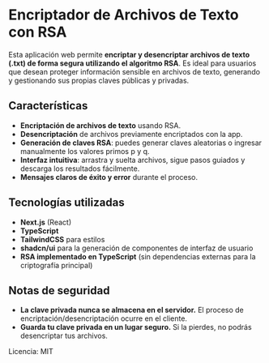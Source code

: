# Encriptador de Archivos de Texto con RSA

Esta aplicación web permite **encriptar y desencriptar archivos de texto (.txt) de forma segura utilizando el algoritmo RSA**. Es ideal para usuarios que desean proteger información sensible en archivos de texto, generando y gestionando sus propias claves públicas y privadas.

## Características

- **Encriptación de archivos de texto** usando RSA.
- **Desencriptación** de archivos previamente encriptados con la app.
- **Generación de claves RSA**: puedes generar claves aleatorias o ingresar manualmente los valores primos p y q.
- **Interfaz intuitiva**: arrastra y suelta archivos, sigue pasos guiados y descarga los resultados fácilmente.
- **Mensajes claros de éxito y error** durante el proceso.

## Tecnologías utilizadas

- **Next.js** (React)
- **TypeScript**
- **TailwindCSS** para estilos
- **shadcn/ui** para la generación de componentes de interfaz de usuario
- **RSA implementado en TypeScript** (sin dependencias externas para la criptografía principal)

## Notas de seguridad

- **La clave privada nunca se almacena en el servidor.** El proceso de encriptación/desencriptación ocurre en el cliente.
- **Guarda tu clave privada en un lugar seguro.** Si la pierdes, no podrás desencriptar tus archivos.

Licencia: MIT 
